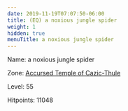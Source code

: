 ```yaml
---
date: 2019-11-19T07:07:50-06:00
title: (EQ) a noxious jungle spider
weight: 1
hidden: true
menuTitle: a noxious jungle spider
---
```


Name: a noxious jungle spider


Zone: [Accursed Temple of Cazic-Thule](/en/eq/exploration/accursed_temple_of_cazicthule)

Level: 55

Hitpoints: 11048